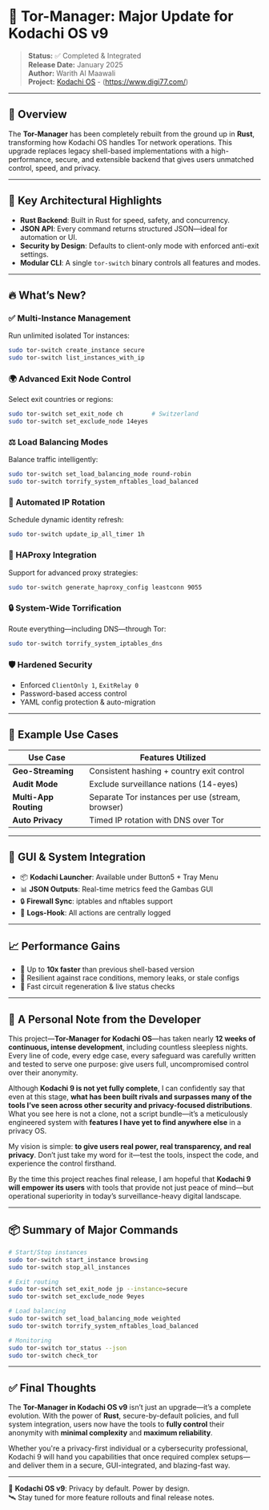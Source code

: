 # 🚀 Tor-Manager: Major Update for Kodachi OS v9

> **Status:** ✅ Completed & Integrated  
> **Release Date:** January 2025  
> **Author:** Warith Al Maawali  
> **Project:** [Kodachi OS](https://www.kodachi.cloud/) - (https://www.digi77.com/)

---

## 🔧 Overview

The **Tor-Manager** has been completely rebuilt from the ground up in **Rust**, transforming how Kodachi OS handles Tor network operations. This upgrade replaces legacy shell-based implementations with a high-performance, secure, and extensible backend that gives users unmatched control, speed, and privacy.

---

## 🧠 Key Architectural Highlights

- **Rust Backend**: Built in Rust for speed, safety, and concurrency.
- **JSON API**: Every command returns structured JSON—ideal for automation or UI.
- **Security by Design**: Defaults to client-only mode with enforced anti-exit settings.
- **Modular CLI**: A single `tor-switch` binary controls all features and modes.

---

## 🔥 What’s New?

### ✅ Multi-Instance Management
Run unlimited isolated Tor instances:
```bash
sudo tor-switch create_instance secure
sudo tor-switch list_instances_with_ip
```

### 🌍 Advanced Exit Node Control
Select exit countries or regions:
```bash
sudo tor-switch set_exit_node ch        # Switzerland
sudo tor-switch set_exclude_node 14eyes
```

### ⚖️ Load Balancing Modes
Balance traffic intelligently:
```bash
sudo tor-switch set_load_balancing_mode round-robin
sudo tor-switch torrify_system_nftables_load_balanced
```

### 🔁 Automated IP Rotation
Schedule dynamic identity refresh:
```bash
sudo tor-switch update_ip_all_timer 1h
```

### 🧰 HAProxy Integration
Support for advanced proxy strategies:
```bash
sudo tor-switch generate_haproxy_config leastconn 9055
```

### 🔒 System-Wide Torrification
Route everything—including DNS—through Tor:
```bash
sudo tor-switch torrify_system_iptables_dns
```

### 🛡️ Hardened Security
- Enforced `ClientOnly 1`, `ExitRelay 0`
- Password-based access control
- YAML config protection & auto-migration

---

## 🎯 Example Use Cases

| Use Case              | Features Utilized                                  |
|-----------------------|-----------------------------------------------------|
| **Geo-Streaming**     | Consistent hashing + country exit control          |
| **Audit Mode**        | Exclude surveillance nations (14-eyes)             |
| **Multi-App Routing** | Separate Tor instances per use (stream, browser)   |
| **Auto Privacy**      | Timed IP rotation with DNS over Tor                |

---

## 🧩 GUI & System Integration

- 📦 **Kodachi Launcher**: Available under Button5 + Tray Menu  
- 📊 **JSON Outputs**: Real-time metrics feed the Gambas GUI  
- 🔒 **Firewall Sync**: iptables and nftables support  
- 🧾 **Logs-Hook**: All actions are centrally logged  

---

## 📈 Performance Gains

- 🧠 Up to **10x faster** than previous shell-based version  
- 🧹 Resilient against race conditions, memory leaks, or stale configs  
- 🔁 Fast circuit regeneration & live status checks  

---

## 🧵 A Personal Note from the Developer

This project—**Tor-Manager for Kodachi OS**—has taken nearly **12 weeks of continuous, intense development**, including countless sleepless nights. Every line of code, every edge case, every safeguard was carefully written and tested to serve one purpose: give users full, uncompromised control over their anonymity.

Although **Kodachi 9 is not yet fully complete**, I can confidently say that even at this stage, **what has been built rivals and surpasses many of the tools I’ve seen across other security and privacy-focused distributions**. What you see here is not a clone, not a script bundle—it’s a meticulously engineered system with **features I have yet to find anywhere else** in a privacy OS.

My vision is simple: **to give users real power, real transparency, and real privacy**. Don’t just take my word for it—test the tools, inspect the code, and experience the control firsthand.

By the time this project reaches final release, I am hopeful that **Kodachi 9 will empower its users** with tools that provide not just peace of mind—but operational superiority in today’s surveillance-heavy digital landscape.

---

## 📦 Summary of Major Commands

```bash
# Start/Stop instances
sudo tor-switch start_instance browsing
sudo tor-switch stop_all_instances

# Exit routing
sudo tor-switch set_exit_node jp --instance=secure
sudo tor-switch set_exclude_node 9eyes

# Load balancing
sudo tor-switch set_load_balancing_mode weighted
sudo tor-switch torrify_system_nftables_load_balanced

# Monitoring
sudo tor-switch tor_status --json
sudo tor-switch check_tor
```

---

## ✅ Final Thoughts

The **Tor-Manager in Kodachi OS v9** isn’t just an upgrade—it’s a complete evolution. With the power of **Rust**, secure-by-default policies, and full system integration, users now have the tools to **fully control** their anonymity with **minimal complexity** and **maximum reliability**.

Whether you're a privacy-first individual or a cybersecurity professional, Kodachi 9 will hand you capabilities that once required complex setups—and deliver them in a secure, GUI-integrated, and blazing-fast way.

---

🔐 **Kodachi OS v9**: Privacy by default. Power by design.  
🛰️ Stay tuned for more feature rollouts and final release notes.
